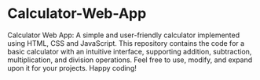 # Calculator-Web-App
Calculator Web App: A simple and user-friendly calculator implemented using HTML, CSS and JavaScript. This repository contains the code for a basic calculator with an intuitive interface, supporting addition, subtraction, multiplication, and division operations. Feel free to use, modify, and expand upon it for your projects. Happy coding!
